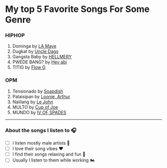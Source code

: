 # My top 5 Favorite Songs For Some Genre

### **HIPHOP**
1. Dominga by [LA Mave](https://youtu.be/Kccn1AvHDHY?si=k9aRaJeZSOYZWsWZ)
2. Dugkat by [Uncle Dags](https://youtu.be/CM6uKgQic3s?si=3MIWvGyJFH5gPcx7)
3. Gangsta Baby by [HELLMERY](https://youtu.be/jbRz2h_rzR8?si=d6evUPjmfSong-GB)
4. PWEDE BANG? by [Hev abi](https://youtu.be/IV-2E4QxmVk?si=O0Z6OlO2UVzkbmlz)
5. TITIG by [Flow G](https://youtu.be/AJjUxiYCfyM?si=fDV1REc98PxTVzWA)


### **OPM**
1. Tensionado by [Soapdish](https://youtu.be/qXGvxjMa0rE?si=_vFqZA4BUDiuYi5N)
2. Palaisipan by [Loonie, Arthur](https://youtu.be/DLPmi48O51s?si=6vstC4-Jfn4DEFZo)
3. Naiilang by [Le John](https://youtu.be/WUvD8XAPI4E?si=9amDj1SPnGSqOr32)
4. MULTO by [Cup of Joe](https://youtu.be/Rht8rS4cR1s?si=Z_JyFmQaLoJsyd-S)
5. MUNDO by [IV OF SPADES](https://youtu.be/omFa4Yk9Fmg?si=D6SuEpwk_unqeBpQ)

---
### About the songs I listen to 🎧

- [ ] I listen mostly male artists 🎤
- [ ] I love their song vibes ❤️
- [ ] I find their songs relaxing and fun 🥰
- [ ] Usually I listen to them while working 🏍️
